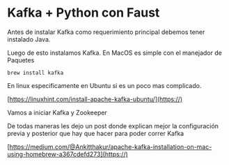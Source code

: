 # Kafka + Python con Faust


Antes de instalar Kafka como requerimiento principal debemos tener instalado Java.


Luego de esto instalamos Kafka.
En MacOS es simple con el manejador de Paquetes 

`brew install kafka`

En linux especificamente en Ubuntu si es un poco mas complicado.

[https://linuxhint.com/install-apache-kafka-ubuntu/](https://)

Vamos a iniciar Kafka y Zookeeper

De todas maneras les dejo un post donde explican mejor la configuración previa y posterior que hay que hacer para poder correr Kafka

[https://medium.com/@Ankitthakur/apache-kafka-installation-on-mac-using-homebrew-a367cdefd273](https://)


